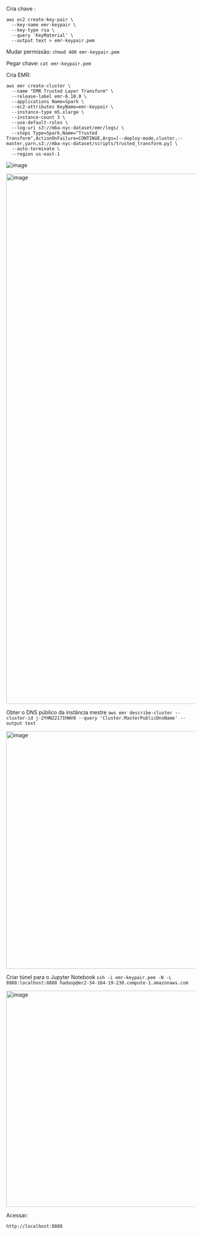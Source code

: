 Cria chave :

```
aws ec2 create-key-pair \
  --key-name emr-keypair \
  --key-type rsa \
  --query 'KeyMaterial' \
  --output text > emr-keypair.pem

```
Mudar permissão:
```chmod 400 emr-keypair.pem```

Pegar chave:
```cat emr-keypair.pem```



Cria EMR:
```
aws emr create-cluster \
  --name "EMR Trusted Layer Transform" \
  --release-label emr-6.10.0 \
  --applications Name=Spark \
  --ec2-attributes KeyName=emr-keypair \
  --instance-type m5.xlarge \
  --instance-count 3 \
  --use-default-roles \
  --log-uri s3://mba-nyc-dataset/emr/logs/ \
  --steps Type=Spark,Name="Trusted Transform",ActionOnFailure=CONTINUE,Args=[--deploy-mode,cluster,--master,yarn,s3://mba-nyc-dataset/scripts/trusted_transform.py] \
  --auto-terminate \
  --region us-east-1
```


![image](https://github.com/user-attachments/assets/2b2b7229-cec8-4ad8-8bba-1b4346404366)

<img width="1416" alt="image" src="https://github.com/user-attachments/assets/2251afed-10c2-4fb7-8009-8a943a139c05" />


Obter o DNS público da instância mestre
```aws emr describe-cluster --cluster-id j-2YHNZ217IHWV8 --query 'Cluster.MasterPublicDnsName' --output text```


<img width="634" alt="image" src="https://github.com/user-attachments/assets/58c0a5fb-3235-4f0a-8a43-b723584b0294" />

Criar túnel para o Jupyter Notebook
```ssh -i emr-keypair.pem -N -L 8888:localhost:8888 hadoop@ec2-54-164-19-230.compute-1.amazonaws.com```


<img width="577" alt="image" src="https://github.com/user-attachments/assets/0bbe3cf5-d682-492e-8810-1c0b2507fee4" />

Acessar:

```http://localhost:8888```

